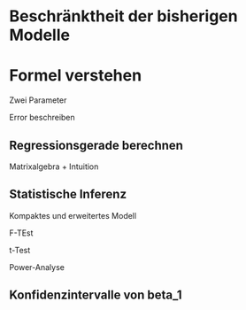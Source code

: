 # Beschränktheit der bisherigen Modelle

# Formel verstehen

Zwei Parameter

Error beschreiben

## Regressionsgerade berechnen

Matrixalgebra + Intuition

## Statistische Inferenz

Kompaktes und erweitertes Modell

F-TEst

t-Test

Power-Analyse

## Konfidenzintervalle von beta_1

## 